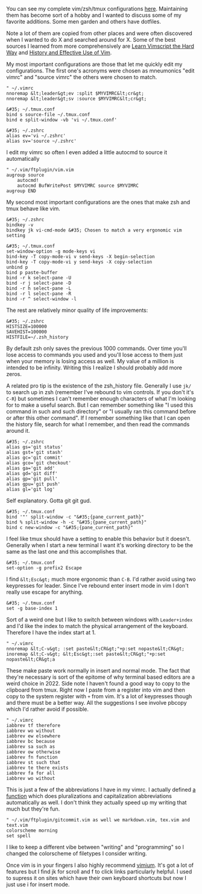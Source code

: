 
You can see my complete vim/zsh/tmux configurations [here](https://github.com/jakethekoenig/dotfiles). Maintaining them has become sort of a hobby and I wanted to discuss some of my favorite additions. Some men garden and others have dotfiles.

Note a lot of them are copied from other places and were often discovered when I wanted to do X and searched around for X. Some of the best sources I learned from more comprehensively are [Learn Vimscript the Hard Way](https://learnvimscriptthehardway.stevelosh.com/) and [History and Effective Use of Vim](https://begriffs.com/posts/2019-07-19-history-use-vim.html#history).

My most important configurations are those that let me quickly edit my configurations. The first one's acronyms were chosen as mneumonics "edit vimrc" and "source vimrc" the others were chosen to match.
```
" ~/.vimrc
nnoremap &lt;leader&gt;ev :split $MYVIMRC&lt;cr&gt;
nnoremap &lt;leader&gt;sv :source $MYVIMRC&lt;cr&gt;
```
```
&#35; ~/.tmux.conf
bind s source-file ~/.tmux.conf
bind e split-window -vb 'vi ~/.tmux.conf'
```
```
&#35; ~/.zshrc
alias ev='vi ~/.zshrc'
alias sv='source ~/.zshrc'
```

I edit my vimrc so often I even added a little autocmd to source it automatically
```
" ~/.vim/ftplugin/vim.vim
augroup source
	autocmd!
	autocmd BufWritePost $MYVIMRC source $MYVIMRC
augroup END
```

My second most important configurations are the ones that make zsh and tmux behave like vim.
```
&#35; ~/.zshrc
bindkey -v
bindkey jk vi-cmd-mode &#35; Chosen to match a very ergonomic vim setting
```
```
&#35; ~/.tmux.conf
set-window-option -g mode-keys vi
bind-key -T copy-mode-vi v send-keys -X begin-selection
bind-key -T copy-mode-vi y send-keys -X copy-selection
unbind p
bind p paste-buffer
bind -r k select-pane -U 
bind -r j select-pane -D 
bind -r h select-pane -L 
bind -r l select-pane -R 
bind -r ^ select-window -l
```

The rest are relatively minor quality of life improvements:
```
&#35; ~/.zshrc
HISTSIZE=100000
SAVEHIST=100000
HISTFILE=~/.zsh_history
```
By default zsh only saves the previous 1000 commands. Over time you'll lose access to commands you used and you'll lose access to them just when your memory is losing access as well. My value of a million is intended to be infinity. Writing this I realize I should probably add more zeros.

A related pro tip is the existence of the zsh_history file. Generally I use `jk/` to search up in zsh (remember I've rebound to vim controls. If you don't it's `C-R`) but sometimes I can't remember enough characters of what I'm looking for to make a useful search. But I can remember something like "I used this command in such and such directory" or "I usually ran this command before or after this other command". If I remember something like that I can open the history file, search for what I remember, and then read the commands around it.

```
&#35; ~/.zshrc
alias gs='git status'
alias gst='git stash'
alias gc='git commit'
alias gco='git checkout'
alias ga='git add'
alias gd='git diff'
alias gp='git pull'
alias gpu='git push'
alias gl='git log'
```
Self explanatory. Gotta git git gud.
```
&#35; ~/.tmux.conf
bind '"' split-window -c "&#35;{pane_current_path}"
bind % split-window -h -c "&#35;{pane_current_path}"
bind c new-window -c "&#35;{pane_current_path}"
```
I feel like tmux should have a setting to enable this behavior but it doesn't. Generally when I start a new terminal I want it's working directory to be the same as the last one and this accomplishes that.

```
&#35; ~/.tmux.conf
set-option -g prefix2 Escape
```
I find `&lt;Esc&gt;` much more ergonomic than `C-B`. I'd rather avoid using two keypresses for leader. Since I've rebound enter insert mode in vim I don't really use escape for anything.

```
&#35; ~/.tmux.conf
set -g base-index 1
```
Sort of a weird one but I like to switch between windows with `Leader+index` and I'd like the index to match the physical arrangement of the keyboard. Therefore I have the index start at 1.

```
" ~/.vimrc
nnoremap &lt;C-v&gt; :set paste&lt;CR&gt;"+p:set nopaste&lt;CR&gt;
inoremap &lt;C-v&gt; &lt;Esc&gt;:set paste&lt;CR&gt;"+p:set nopaste&lt;CR&gt;a
```
These make paste work normally in insert and normal mode. The fact that they're necessary is sort of the epitome of why terminal based editors are a weird choice in 2022. Side note I haven't found a good way to copy to the clipboard from tmux. Right now I paste from a register into vim and then copy to the system register with `+` from vim. It's a lot of keypresses though and there must be a better way. All the suggestions I see involve pbcopy which I'd rather avoid if possible.

```
" ~/.vimrc
iabbrev tf therefore
iabbrev wo without
iabbrev ew elsewhere
iabbrev bc because
iabbrev sa such as
iabbrev ow otherwise
iabbrev fn function
iabbrev st such that
iabbrev te there exists
iabbrev fa for all
iabbrev wo without
```
This is just a few of the abbreviations I have in my vimrc. I actually defined [a function](https://github.com/jakethekoenig/dotfiles/blob/40634a98e3a2daf8e0379b73392436e121fd07d2/vim/vimrc#L177) which does pluralizations and capitalization abbreviations automatically as well. I don't think they actually speed up my writing that much but they're fun. 

```
" ~/.vim/ftplugin/gitcommit.vim as well we markdown.vim, tex.vim and text.vim
colorscheme morning
set spell
```

I like to keep a different vibe between "writing" and "programming" so I changed the colorscheme of filetypes I consider writing.

Once vim is in your fingers I also highly recommend [vimium](https://vimium.github.io/). It's got a lot of features but I find jk for scroll and f to click links particularly helpful. I used to supress it on sites which have their own keyboard shortcuts but now I just use i for insert mode.

